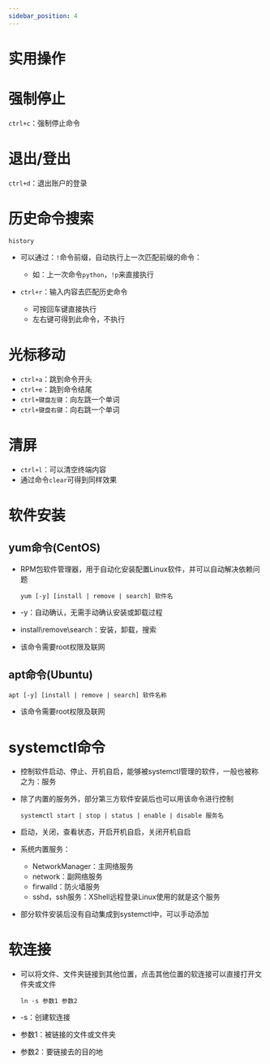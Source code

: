 ```yaml
---
sidebar_position: 4
---
```




# 实用操作

# 强制停止

`ctrl+c`：强制停止命令



# 退出/登出

`ctrl+d`：退出账户的登录

# 历史命令搜索

`history`

- 可以通过：`!`命令前缀，自动执行上一次匹配前缀的命令：
  - 如：上一次命令`python`，`!p`来直接执行

- `ctrl+r`：输入内容去匹配历史命令
  - 可按回车键直接执行
  - 左右键可得到此命令，不执行

# 光标移动

- `ctrl+a`：跳到命令开头
- `ctrl+e`：跳到命令结尾
- `ctrl+键盘左键`：向左跳一个单词
- `ctrl+键盘右键`：向右跳一个单词

# 清屏

- `ctrl+l`：可以清空终端内容
- 通过命令`clear`可得到同样效果

# 软件安装

## yum命令(CentOS)

- RPM包软件管理器，用于自动化安装配置Linux软件，并可以自动解决依赖问题

  `yum [-y] [install | remove | search] 软件名`

- -y：自动确认，无需手动确认安装或卸载过程

- install\remove\search：安装，卸载，搜索

- 该命令需要root权限及联网

## apt命令(Ubuntu)

`apt [-y] [install | remove | search] 软件名称`

- 该命令需要root权限及联网

# systemctl命令

- 控制软件启动、停止、开机自启，能够被systemctl管理的软件，一般也被称之为：服务

- 除了内置的服务外，部分第三方软件安装后也可以用该命令进行控制

  `systemctl start | stop | status | enable | disable 服务名`

- 启动，关闭，查看状态，开启开机自启，关闭开机自启

- 系统内置服务：
  - NetworkManager：主网络服务
  - network：副网络服务
  - firwalld：防火墙服务
  - sshd，ssh服务：XShell远程登录Linux使用的就是这个服务

- 部分软件安装后没有自动集成到systemctl中，可以手动添加

# 软连接

- 可以将文件、文件夹链接到其他位置，点击其他位置的软连接可以直接打开文件夹或文件

  `ln -s 参数1 参数2`

- -s：创建软连接

- 参数1：被链接的文件或文件夹

- 参数2：要链接去的目的地